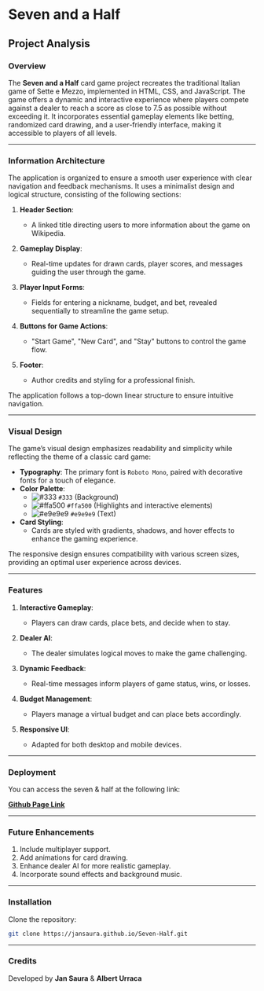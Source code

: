 # Seven and a Half

## Project Analysis

### Overview

The **Seven and a Half** card game project recreates the traditional Italian game of Sette e Mezzo, implemented in HTML, CSS, and JavaScript. The game offers a dynamic and interactive experience where players compete against a dealer to reach a score as close to 7.5 as possible without exceeding it. It incorporates essential gameplay elements like betting, randomized card drawing, and a user-friendly interface, making it accessible to players of all levels.

---

### Information Architecture

The application is organized to ensure a smooth user experience with clear navigation and feedback mechanisms. It uses a minimalist design and logical structure, consisting of the following sections:

1. **Header Section**:
   - A linked title directing users to more information about the game on Wikipedia.

2. **Gameplay Display**:
   - Real-time updates for drawn cards, player scores, and messages guiding the user through the game.

3. **Player Input Forms**:
   - Fields for entering a nickname, budget, and bet, revealed sequentially to streamline the game setup.

4. **Buttons for Game Actions**:
   - "Start Game", "New Card", and "Stay" buttons to control the game flow.

5. **Footer**:
   - Author credits and styling for a professional finish.

The application follows a top-down linear structure to ensure intuitive navigation.

---

### Visual Design

The game’s visual design emphasizes readability and simplicity while reflecting the theme of a classic card game:

- **Typography**: The primary font is `Roboto Mono`, paired with decorative fonts for a touch of elegance.
- **Color Palette**:
  - ![#333](https://placehold.co/15x15/333/333.png) `#333` (Background)
  - ![#ffa500](https://placehold.co/15x15/ffa500/ffa500.png) `#ffa500` (Highlights and interactive elements)
  - ![#e9e9e9](https://placehold.co/15x15/e9e9e9/e9e9e9.png) `#e9e9e9` (Text)
- **Card Styling**:
  - Cards are styled with gradients, shadows, and hover effects to enhance the gaming experience.

The responsive design ensures compatibility with various screen sizes, providing an optimal user experience across devices.

---

### Features

1. **Interactive Gameplay**:
   - Players can draw cards, place bets, and decide when to stay.

2. **Dealer AI**:
   - The dealer simulates logical moves to make the game challenging.

3. **Dynamic Feedback**:
   - Real-time messages inform players of game status, wins, or losses.

4. **Budget Management**:
   - Players manage a virtual budget and can place bets accordingly.

5. **Responsive UI**:
   - Adapted for both desktop and mobile devices.

---

### Deployment

You can access the seven & half at the following link:

[**Github Page Link**](https://jansaura.github.io/Seven-Half/)

---

### Future Enhancements

1. Include multiplayer support.
2. Add animations for card drawing.
3. Enhance dealer AI for more realistic gameplay.
4. Incorporate sound effects and background music.

---

### Installation

   Clone the repository:
   ```bash
   git clone https://jansaura.github.io/Seven-Half.git
   ```

---

### Credits

Developed by **Jan Saura** & **Albert Urraca**  
